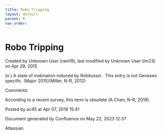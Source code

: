 ```yaml
---
title: Robo Tripping
layout: default
parent: R
nav_order:
---
```


# Robo Tripping

Created by  Unknown User (ram19), last modified by  Unknown User (lm23) on Apr 29, 2015

(n.) A state of inebriation induced by Robitussin.  This entry is not Geneseo specific. (Major 2015)(Miller, N-R, 2012)

Comments:

According to a recent survey, this term is obsolete (A Chen, N-R, 2019).

Posted by ac45 at Apr 07, 2019 15:41

Document generated by Confluence on May 22, 2023 12:37

Atlassian
